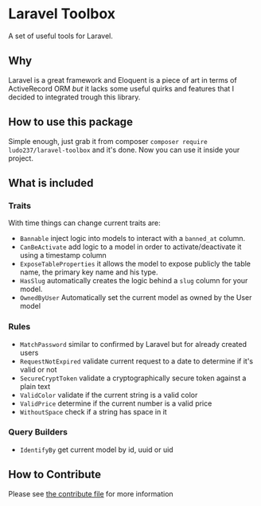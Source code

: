 # Laravel Toolbox

A set of useful tools for Laravel.

## Why

Laravel is a great framework and Eloquent is a piece of art in terms of ActiveRecord ORM *but* it lacks some useful quirks and features that I decided to integrated trough this library.

## How to use this package

Simple enough, just grab it from composer `composer require ludo237/laravel-toolbox` and it's done. Now you can use it inside your project.

## What is included

### Traits

With time things can change current traits are:

- `Bannable` inject logic into models to interact with a `banned_at` column.
- `CanBeActivate` add logic to a model in order to activate/deactivate it using a timestamp column
- `ExposeTableProperties` it allows the model to expose publicly the table name, the primary key name and his type.
- `HasSlug` automatically creates the logic behind a `slug` column for your model.
- `OwnedByUser` Automatically set the current model as owned by the User model

### Rules

- `MatchPassword` similar to confirmed by Laravel but for already created users
- `RequestNotExpired` validate current request to a date to determine if it's valid or not
- `SecureCryptToken` validate a cryptographically secure token against a plain text
- `ValidColor` validate if the current string is a valid color
- `ValidPrice` determine if the current number is a valid price
- `WithoutSpace` check if a string has space in it

### Query Builders

- `IdentifyBy` get current model by id, uuid or uid

## How to Contribute

Please see [the contribute file](CONTRIBUTING.md) for more information
